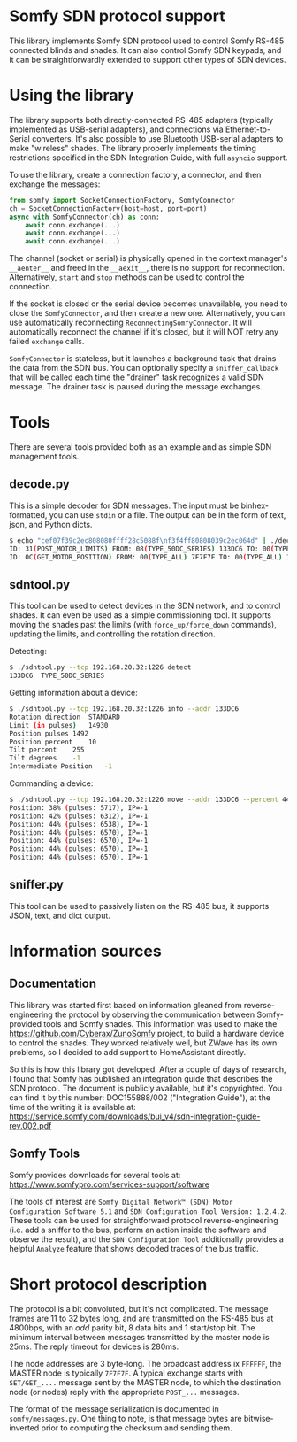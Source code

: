 # Somfy SDN protocol support

This library implements Somfy SDN protocol used to control Somfy RS-485 connected blinds and shades. 
It can also control Somfy SDN keypads, and it can be straightforwardly extended to support other types 
of SDN devices.

# Using the library

The library supports both directly-connected RS-485 adapters (typically implemented as USB-serial adapters), and
connections via Ethernet-to-Serial converters. It's also possible to use Bluetooth USB-serial adapters to make 
"wireless" shades. The library properly implements the timing restrictions specified in the SDN Integration Guide, 
with full `asyncio` support.

To use the library, create a connection factory, a connector, and then exchange the messages:

```python
from somfy import SocketConnectionFactory, SomfyConnector
ch = SocketConnectionFactory(host=host, port=port)
async with SomfyConnector(ch) as conn:
    await conn.exchange(...)
    await conn.exchange(...)
    await conn.exchange(...)
```

The channel (socket or serial) is physically opened in the context manager's `__aenter__` and freed in the `__aexit__`,
there is no support for reconnection. Alternatively, `start` and `stop` methods can be used to control the connection. 

If the socket is closed or the serial device becomes unavailable, you need to close the `SomfyConnector`,
and then create a new one. Alternatively, you can use automatically reconnecting `ReconnectingSomfyConnector`. It
will automatically reconnect the channel if it's closed, but it will NOT retry any failed `exchange` calls.

`SomfyConnector` is stateless, but it launches a background task that drains the data from the SDN bus. You can
optionally specify a `sniffer_callback` that will be called each time the "drainer" task recognizes a valid SDN 
message. The drainer task is paused during the message exchanges.

# Tools

There are several tools provided both as an example and as simple SDN management tools.

## decode.py

This is a simple decoder for SDN messages. The input must be binhex-formatted, you can use `stdin` or a file. 
The output can be in the form of text, json, and Python dicts.

```bash
$ echo "cef07f39c2ec808080ffff28c5088f\nf3f4ff80808039c2ec064d" | ./decode.py
ID: 31(POST_MOTOR_LIMITS) FROM: 08(TYPE_50DC_SERIES) 133DC6 TO: 00(TYPE_ALL) 7F7F7F ACK: False DATA: {'reserved': 0, 'limit': 15063}
ID: 0C(GET_MOTOR_POSITION) FROM: 00(TYPE_ALL) 7F7F7F TO: 00(TYPE_ALL) 133DC6 ACK: False DATA: {}
```

## sdntool.py

This tool can be used to detect devices in the SDN network, and to control shades. It can even be used as a simple
commissioning tool. It supports moving the shades past the limits (with `force_up/force_down` commands), 
updating the limits, and controlling the rotation direction.

Detecting:
```bash
$ ./sdntool.py --tcp 192.168.20.32:1226 detect
133DC6	TYPE_50DC_SERIES
```

Getting information about a device:
```bash
$ ./sdntool.py --tcp 192.168.20.32:1226 info --addr 133DC6
Rotation direction	STANDARD
Limit (in pulses)	14930
Position pulses	1492
Position percent	10
Tilt percent	255
Tilt degrees	-1
Intermediate Position	-1
```

Commanding a device:
```bash
$ ./sdntool.py --tcp 192.168.20.32:1226 move --addr 133DC6 --percent 44
Position: 38% (pulses: 5717), IP=-1
Position: 42% (pulses: 6312), IP=-1
Position: 44% (pulses: 6538), IP=-1
Position: 44% (pulses: 6570), IP=-1
Position: 44% (pulses: 6570), IP=-1
Position: 44% (pulses: 6570), IP=-1
Position: 44% (pulses: 6570), IP=-1
```

## sniffer.py

This tool can be used to passively listen on the RS-485 bus, it supports JSON, text, and dict output.

# Information sources

## Documentation

This library was started first based on information gleaned from reverse-engineering the protocol by observing the
communication between Somfy-provided tools and Somfy shades. This information was used to make the
https://github.com/Cyberax/ZunoSomfy project, to build a hardware device to control the shades. They worked relatively
well, but ZWave has its own problems, so I decided to add support to HomeAssistant directly.

So this is how this library got developed. After a couple of days of research, I found that Somfy has published an
integration guide that describes the SDN protocol. The document is publicly available, but it's copyrighted. You
can find it by this number: DOC155888/002 ("Integration Guide"), at the time of the writing it is available at:
https://service.somfy.com/downloads/bui_v4/sdn-integration-guide-rev.002.pdf

## Somfy Tools

Somfy provides downloads for several tools at: https://www.somfypro.com/services-support/software

The tools of interest are `Somfy Digital Network™ (SDN) Motor Configuration Software 5.1` and `SDN Configuration Tool
Version: 1.2.4.2`. These tools can be used for straightforward protocol reverse-engineering (i.e. add a sniffer to
the bus, perform an action inside the software and observe the result), and the `SDN Configuration Tool` additionally
provides a helpful `Analyze` feature that shows decoded traces of the bus traffic.

# Short protocol description

The protocol is a bit convoluted, but it's not complicated. The message frames are 11 to 32 bytes long, and are
transmitted on the RS-485 bus at 4800bps, with an _odd_ parity bit, 8 data bits and 1 start/stop bit. The minimum 
interval between messages transmitted by the master node is 25ms. The reply timeout for devices is 280ms.

The node addresses are 3 byte-long. The broadcast address ix `FFFFFF`, the MASTER node is typically `7F7F7F`. A typical 
exchange starts with `SET/GET_....` message sent by the MASTER node, to which the destination node (or nodes) reply 
with the appropriate `POST_...` messages.

The format of the message serialization is documented in `somfy/messages.py`. One thing to note, is that message bytes
are bitwise-inverted prior to computing the checksum and sending them.
